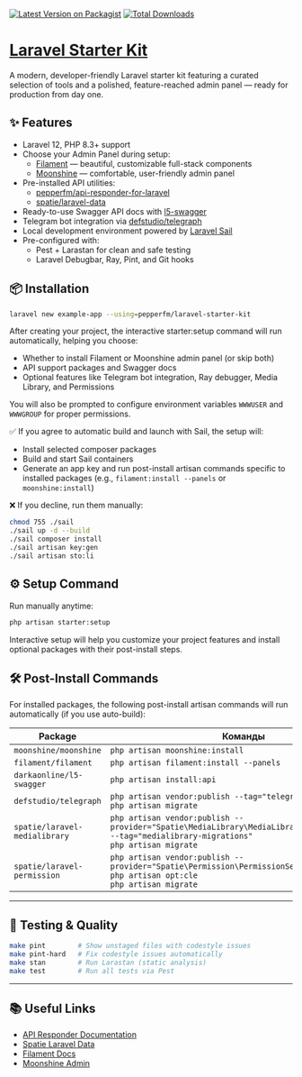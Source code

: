 [![Latest Version on Packagist](https://img.shields.io/packagist/v/pepperfm/laravel-filament-starter-kit.svg?style=flat-square)](https://packagist.org/packages/pepperfm/laravel-filament-starter-kit)
[![Total Downloads](https://img.shields.io/packagist/dt/pepperfm/laravel-filament-starter-kit.svg?style=flat-square)](https://packagist.org/packages/pepperfm/laravel-filament-starter-kit)

# [Laravel Starter Kit](https://docs.pepperfm.com/laravel-starter-kit)

A modern, developer-friendly Laravel starter kit featuring a curated selection of tools and a polished,
feature-reached admin panel — ready for production from day one.

## ✨ Features

- Laravel 12, PHP 8.3+ support
- Choose your Admin Panel during setup:
  - [Filament](https://filamentphp.com) — beautiful, customizable full-stack components
  - [Moonshine](https://moonshine-laravel.com) — comfortable, user-friendly admin panel
- Pre-installed API utilities:
    - [pepperfm/api-responder-for-laravel](https://docs.pepperfm.com/api-responder-for-laravel)
    - [spatie/laravel-data](https://github.com/spatie/laravel-data)
- Ready-to-use Swagger API docs with [l5-swagger](https://github.com/DarkaOnLine/L5-Swagger)
- Telegram bot integration via [defstudio/telegraph](https://github.com/defstudio/telegraph)
- Local development environment powered by [Laravel Sail](https://laravel.com/docs/sail)
- Pre-configured with:
    - Pest + Larastan for clean and safe testing
    - Laravel Debugbar, Ray, Pint, and Git hooks

## 📦 Installation

```bash
laravel new example-app --using=pepperfm/laravel-starter-kit
```
After creating your project, the interactive starter:setup command will run automatically, helping you choose:
- Whether to install Filament or Moonshine admin panel (or skip both)
- API support packages and Swagger docs
- Optional features like Telegram bot integration, Ray debugger, Media Library, and Permissions

You will also be prompted to configure environment variables `WWWUSER` and `WWWGROUP` for proper permissions.

✅ If you agree to automatic build and launch with Sail, the setup will:
- Install selected composer packages
- Build and start Sail containers
- Generate an app key and run post-install artisan commands specific to installed packages (e.g., `filament:install --panels` or `moonshine:install`)

❌ If you decline, run them manually:
```bash
chmod 755 ./sail
./sail up -d --build
./sail composer install
./sail artisan key:gen
./sail artisan sto:li
```

## ⚙️ Setup Command

Run manually anytime:
```bash
php artisan starter:setup
```
Interactive setup will help you customize your project features and install optional packages with their post-install steps.

## 🛠 Post-Install Commands
For installed packages, the following post-install artisan commands will run automatically (if you use auto-build):

| Package                          | Команды                                                                                 |
|----------------------------------|------------------------------------------------------------------------------------------|
| `moonshine/moonshine`           | `php artisan moonshine:install`                                                         |
| `filament/filament`             | `php artisan filament:install --panels`                                                 |
| `darkaonline/l5-swagger`        | `php artisan install:api`                                                               |
| `defstudio/telegraph`           | `php artisan vendor:publish --tag="telegraph-migrations"`<br>`php artisan migrate`      |
| `spatie/laravel-medialibrary`   | `php artisan vendor:publish --provider="Spatie\MediaLibrary\MediaLibraryServiceProvider" --tag="medialibrary-migrations"`<br>`php artisan migrate` |
| `spatie/laravel-permission`     | `php artisan vendor:publish --provider="Spatie\Permission\PermissionServiceProvider"`<br>`php artisan opt:cle`<br>`php artisan migrate` |

---

## 🧪 Testing & Quality

```bash
make pint        # Show unstaged files with codestyle issues
make pint-hard   # Fix codestyle issues automatically
make stan        # Run Larastan (static analysis)
make test        # Run all tests via Pest
```

---

## 📚 Useful Links

- [API Responder Documentation](https://docs.pepperfm.com/api-responder-for-laravel)
- [Spatie Laravel Data](https://github.com/spatie/laravel-data)
- [Filament Docs](https://filamentphp.com)
- [Moonshine Admin](https://moonshine-php.com)
